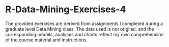 # R-Data-Mining-Exercises-4

The provided exercises are derived from assignments I completed during a graduate level Data Mining class. The data used is not original, and the corresponding models, analyses and charts reflect my own comprehension of the course material and instructions.
